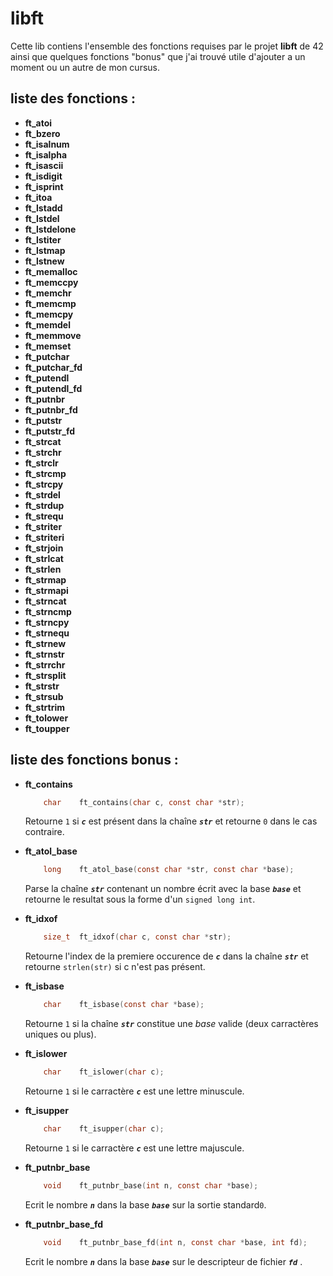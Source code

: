 # libft
Cette lib contiens l'ensemble des fonctions requises par le projet **libft** de 42 ainsi que quelques fonctions "bonus" que j'ai trouvé utile d'ajouter a un moment ou un autre de mon cursus.

## liste des fonctions :
* **ft_atoi**
* **ft_bzero**
* **ft_isalnum**
* **ft_isalpha**
* **ft_isascii**
* **ft_isdigit**
* **ft_isprint**
* **ft_itoa**
* **ft_lstadd**
* **ft_lstdel**
* **ft_lstdelone**
* **ft_lstiter**
* **ft_lstmap**
* **ft_lstnew**
* **ft_memalloc**
* **ft_memccpy**
* **ft_memchr**
* **ft_memcmp**
* **ft_memcpy**
* **ft_memdel**
* **ft_memmove**
* **ft_memset**
* **ft_putchar**
* **ft_putchar_fd**
* **ft_putendl**
* **ft_putendl_fd**
* **ft_putnbr**
* **ft_putnbr_fd**
* **ft_putstr**
* **ft_putstr_fd**
* **ft_strcat**
* **ft_strchr**
* **ft_strclr**
* **ft_strcmp**
* **ft_strcpy**
* **ft_strdel**
* **ft_strdup**
* **ft_strequ**
* **ft_striter**
* **ft_striteri**
* **ft_strjoin**
* **ft_strlcat**
* **ft_strlen**
* **ft_strmap**
* **ft_strmapi**
* **ft_strncat**
* **ft_strncmp**
* **ft_strncpy**
* **ft_strnequ**
* **ft_strnew**
* **ft_strnstr**
* **ft_strrchr**
* **ft_strsplit**
* **ft_strstr**
* **ft_strsub**
* **ft_strtrim**
* **ft_tolower**
* **ft_toupper**

## liste des fonctions bonus :
* **ft_contains**
	```C
		char	ft_contains(char c, const char *str);
	```
	Retourne `1` si ***`c`*** est présent dans la chaîne ***`str`*** et retourne `0` dans le cas contraire.

* **ft_atol_base**
	```C
		long	ft_atol_base(const char *str, const char *base);
	```
	Parse la chaîne ***`str`*** contenant un nombre écrit avec la base ***`base`*** et retourne le resultat sous la forme d'un `signed long int`.

* **ft_idxof**
	```C
		size_t	ft_idxof(char c, const char *str);
	```
	Retourne l'index de la premiere occurence de ***`c`*** dans la chaîne ***`str`*** et retourne `strlen(str)` si c n'est pas présent.

* **ft_isbase**
	```C
		char	ft_isbase(const char *base);
	```
	Retourne `1` si la chaîne ***`str`*** constitue une *base* valide (deux carractères uniques ou plus).

* **ft_islower**
	```C
		char	ft_islower(char c);
	```
	Retourne `1` si le carractère ***`c`*** est une lettre minuscule.

* **ft_isupper**
	```C
		char	ft_isupper(char c);
	```
	Retourne `1` si le carractère ***`c`*** est une lettre majuscule.

* **ft_putnbr_base**
	```C
		void	ft_putnbr_base(int n, const char *base);
	```
	Ecrit le nombre ***`n`*** dans la base ***`base`*** sur la sortie standard`0`.

* **ft_putnbr_base_fd**
	```C
		void	ft_putnbr_base_fd(int n, const char *base, int fd);
	```
	Ecrit le nombre ***`n`*** dans la base ***`base`*** sur le descripteur de fichier ***`fd`*** .
